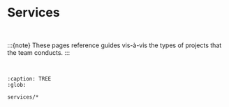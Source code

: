 <br>

# Services

<br>

:::{note}
These pages reference guides vis-à-vis the types of projects that the team conducts. 
:::

<br>


```{toctree}
:caption: TREE
:glob:

services/*
```

<br>
<br>
<br>
<br>

<br>
<br>
<br>
<br>
